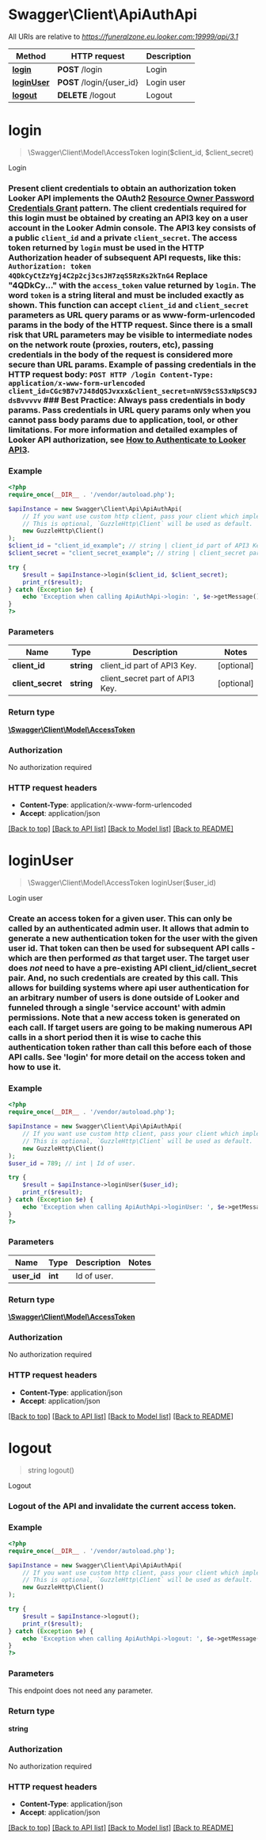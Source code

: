 # Swagger\Client\ApiAuthApi

All URIs are relative to *https://funeralzone.eu.looker.com:19999/api/3.1*

Method | HTTP request | Description
------------- | ------------- | -------------
[**login**](ApiAuthApi.md#login) | **POST** /login | Login
[**loginUser**](ApiAuthApi.md#loginUser) | **POST** /login/{user_id} | Login user
[**logout**](ApiAuthApi.md#logout) | **DELETE** /logout | Logout


# **login**
> \Swagger\Client\Model\AccessToken login($client_id, $client_secret)

Login

### Present client credentials to obtain an authorization token  Looker API implements the OAuth2 [Resource Owner Password Credentials Grant](https://looker.com/docs/r/api/outh2_resource_owner_pc) pattern. The client credentials required for this login must be obtained by creating an API3 key on a user account in the Looker Admin console. The API3 key consists of a public `client_id` and a private `client_secret`.  The access token returned by `login` must be used in the HTTP Authorization header of subsequent API requests, like this: ``` Authorization: token 4QDkCyCtZzYgj4C2p2cj3csJH7zqS5RzKs2kTnG4 ``` Replace \"4QDkCy...\" with the `access_token` value returned by `login`. The word `token` is a string literal and must be included exactly as shown.  This function can accept `client_id` and `client_secret` parameters as URL query params or as www-form-urlencoded params in the body of the HTTP request. Since there is a small risk that URL parameters may be visible to intermediate nodes on the network route (proxies, routers, etc), passing credentials in the body of the request is considered more secure than URL params.  Example of passing credentials in the HTTP request body: ```` POST HTTP /login Content-Type: application/x-www-form-urlencoded  client_id=CGc9B7v7J48dQSJvxxx&client_secret=nNVS9cSS3xNpSC9JdsBvvvvv ````  ### Best Practice: Always pass credentials in body params. Pass credentials in URL query params **only** when you cannot pass body params due to application, tool, or other limitations.  For more information and detailed examples of Looker API authorization, see [How to Authenticate to Looker API3](https://github.com/looker/looker-sdk-ruby/blob/master/authentication.md).

### Example
```php
<?php
require_once(__DIR__ . '/vendor/autoload.php');

$apiInstance = new Swagger\Client\Api\ApiAuthApi(
    // If you want use custom http client, pass your client which implements `GuzzleHttp\ClientInterface`.
    // This is optional, `GuzzleHttp\Client` will be used as default.
    new GuzzleHttp\Client()
);
$client_id = "client_id_example"; // string | client_id part of API3 Key.
$client_secret = "client_secret_example"; // string | client_secret part of API3 Key.

try {
    $result = $apiInstance->login($client_id, $client_secret);
    print_r($result);
} catch (Exception $e) {
    echo 'Exception when calling ApiAuthApi->login: ', $e->getMessage(), PHP_EOL;
}
?>
```

### Parameters

Name | Type | Description  | Notes
------------- | ------------- | ------------- | -------------
 **client_id** | **string**| client_id part of API3 Key. | [optional]
 **client_secret** | **string**| client_secret part of API3 Key. | [optional]

### Return type

[**\Swagger\Client\Model\AccessToken**](../Model/AccessToken.md)

### Authorization

No authorization required

### HTTP request headers

 - **Content-Type**: application/x-www-form-urlencoded
 - **Accept**: application/json

[[Back to top]](#) [[Back to API list]](../../README.md#documentation-for-api-endpoints) [[Back to Model list]](../../README.md#documentation-for-models) [[Back to README]](../../README.md)

# **loginUser**
> \Swagger\Client\Model\AccessToken loginUser($user_id)

Login user

### Create an access token for a given user.  This can only be called by an authenticated admin user. It allows that admin to generate a new authentication token for the user with the given user id. That token can then be used for subsequent API calls - which are then performed *as* that target user.  The target user does *not* need to have a pre-existing API client_id/client_secret pair. And, no such credentials are created by this call.  This allows for building systems where api user authentication for an arbitrary number of users is done outside of Looker and funneled through a single 'service account' with admin permissions. Note that a new access token is generated on each call. If target users are going to be making numerous API calls in a short period then it is wise to cache this authentication token rather than call this before each of those API calls.  See 'login' for more detail on the access token and how to use it.

### Example
```php
<?php
require_once(__DIR__ . '/vendor/autoload.php');

$apiInstance = new Swagger\Client\Api\ApiAuthApi(
    // If you want use custom http client, pass your client which implements `GuzzleHttp\ClientInterface`.
    // This is optional, `GuzzleHttp\Client` will be used as default.
    new GuzzleHttp\Client()
);
$user_id = 789; // int | Id of user.

try {
    $result = $apiInstance->loginUser($user_id);
    print_r($result);
} catch (Exception $e) {
    echo 'Exception when calling ApiAuthApi->loginUser: ', $e->getMessage(), PHP_EOL;
}
?>
```

### Parameters

Name | Type | Description  | Notes
------------- | ------------- | ------------- | -------------
 **user_id** | **int**| Id of user. |

### Return type

[**\Swagger\Client\Model\AccessToken**](../Model/AccessToken.md)

### Authorization

No authorization required

### HTTP request headers

 - **Content-Type**: application/json
 - **Accept**: application/json

[[Back to top]](#) [[Back to API list]](../../README.md#documentation-for-api-endpoints) [[Back to Model list]](../../README.md#documentation-for-models) [[Back to README]](../../README.md)

# **logout**
> string logout()

Logout

### Logout of the API and invalidate the current access token.

### Example
```php
<?php
require_once(__DIR__ . '/vendor/autoload.php');

$apiInstance = new Swagger\Client\Api\ApiAuthApi(
    // If you want use custom http client, pass your client which implements `GuzzleHttp\ClientInterface`.
    // This is optional, `GuzzleHttp\Client` will be used as default.
    new GuzzleHttp\Client()
);

try {
    $result = $apiInstance->logout();
    print_r($result);
} catch (Exception $e) {
    echo 'Exception when calling ApiAuthApi->logout: ', $e->getMessage(), PHP_EOL;
}
?>
```

### Parameters
This endpoint does not need any parameter.

### Return type

**string**

### Authorization

No authorization required

### HTTP request headers

 - **Content-Type**: application/json
 - **Accept**: application/json

[[Back to top]](#) [[Back to API list]](../../README.md#documentation-for-api-endpoints) [[Back to Model list]](../../README.md#documentation-for-models) [[Back to README]](../../README.md)

